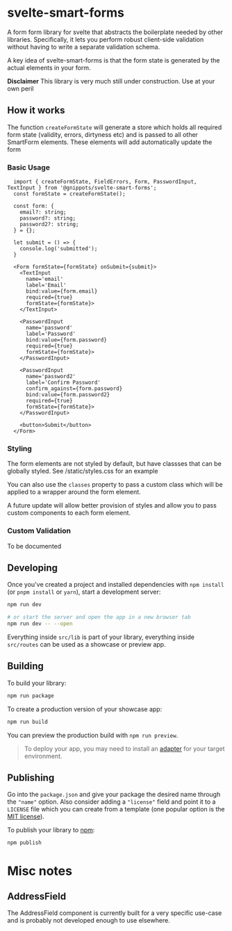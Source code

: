 # svelte-smart-forms
A form form library for svelte that abstracts the boilerplate needed by other libraries. Specifically, it lets you perform robust client-side validation without having to write a separate validation schema.

A key idea of svelte-smart-forms is that the form state is generated by the actual elements in your form. 

**Disclaimer** This library is very much still under construction. Use at your own peril

## How it works
The function `createFormState` will generate a store which holds all required form state (validity, errors, dirtyness etc) and is passed to all other SmartForm elements. These elements will add automatically update the form

### Basic Usage

```
  import { createFormState, FieldErrors, Form, PasswordInput, TextInput } from '@gnippots/svelte-smart-forms';
  const formState = createFormState();

  const form: {
    email?: string;
    password?: string;
    password2?: string;
  } = {};

  let submit = () => {
    console.log('submitted');
  }

  <Form formState={formState} onSubmit={submit}>
    <TextInput
      name='email'
      label='Email'
      bind:value={form.email}
      required={true}
      formState={formState}>
    </TextInput>

    <PasswordInput 
      name='password'
      label='Password'
      bind:value={form.password} 
      required={true} 
      formState={formState}>
    </PasswordInput>
    
    <PasswordInput 
      name='password2'
      label='Confirm Password'
      confirm_against={form.password}
      bind:value={form.password2} 
      required={true} 
      formState={formState}>
    </PasswordInput>

    <button>Submit</button>
  </Form>
```

### Styling
The form elements are not styled by default, but have classses that can be globally styled. See /static/styles.css for an example

You can also use the `classes` property to pass a custom class which will be applied to a wrapper around the form element.

A future update will allow better provision of styles and allow you to pass custom components to each form element.

### Custom Validation
To be documented

## Developing
Once you've created a project and installed dependencies with `npm install` (or `pnpm install` or `yarn`), start a development server:

```bash
npm run dev

# or start the server and open the app in a new browser tab
npm run dev -- --open
```

Everything inside `src/lib` is part of your library, everything inside `src/routes` can be used as a showcase or preview app.

## Building

To build your library:

```bash
npm run package
```

To create a production version of your showcase app:

```bash
npm run build
```

You can preview the production build with `npm run preview`.

> To deploy your app, you may need to install an [adapter](https://kit.svelte.dev/docs/adapters) for your target environment.

## Publishing

Go into the `package.json` and give your package the desired name through the `"name"` option. Also consider adding a `"license"` field and point it to a `LICENSE` file which you can create from a template (one popular option is the [MIT license](https://opensource.org/license/mit/)).

To publish your library to [npm](https://www.npmjs.com):

```bash
npm publish
```

# Misc notes
## AddressField
The AddressField component is currently built for a very specific use-case and is probably not developed enough to use elsewhere. 